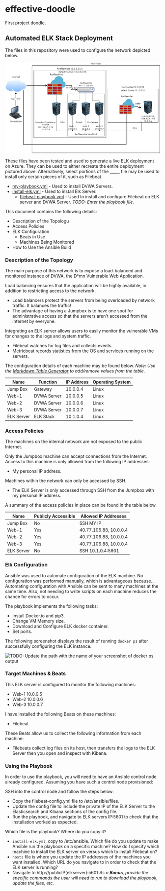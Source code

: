 # effective-doodle
First project doodle.
## Automated ELK Stack Deployment

The files in this repository were used to configure the network depicted below.

![diagram](./Diagrams/RedAdminDiagram.jpg)

These files have been tested and used to generate a live ELK deployment on Azure. They can be used to either recreate the entire deployment pictured above. Alternatively, select portions of the _____ file may be used to install only certain pieces of it, such as Filebeat.

  - [my-playbook.yml](./Ansible/my-playbook.yml) - Used to install DVWA Servers.
  - [install-elk.yml](./Ansible/install-elk.yml) - Used to install Elk Server.
    - [filebeat-playbook.yml](./Ansible/filebeat-playbook.yml) - Used to install and configure Filebeat on ELK server and DVWA Server.
  _TODO: Enter the playbook file._

This document contains the following details:
- Description of the Topologu
- Access Policies
- ELK Configuration
  - Beats in Use
  - Machines Being Monitored
- How to Use the Ansible Build


### Description of the Topology

The main purpose of this network is to expose a load-balanced and monitored instance of DVWA, the D*mn Vulnerable Web Application.

Load balancing ensures that the application will be highly available, in addition to restricting access to the network.
- Load balancers protect the servers from being overloaded by network traffic. It balances the traffic!
- The advantage of having a Jumpbox is to have one spot for administrative access so that the servers aren't accessed from the internet by everyone.

Integrating an ELK server allows users to easily monitor the vulnerable VMs for changes to the logs and system traffic.
- Filebeat watches for log files and collects events.
- Metricbeat records statistics from the OS and services running on the servers.

The configuration details of each machine may be found below.
_Note: Use the [Markdown Table Generator](http://www.tablesgenerator.com/markdown_tables) to add/remove values from the table_.

| Name       | Function    | IP Address | Operating System |
|------------|-------------|------------|------------------|
| Jump Box   | Gateway     | 10.0.0.4   | Linux            |
| Web-1      | DVWA Server | 10.0.0.5   | Linux            |
| Web-2      | DVWA Server | 10.0.0.6   | Linux            |
| Web-3      | DVWA Server | 10.0.0.7   | Linux            |
| ELK Server | ELK Stack   | 10.1.0.4   | Linux            |

### Access Policies

The machines on the internal network are not exposed to the public Internet. 

Only the Jumpbox machine can accept connections from the Internet. Access to this machine is only allowed from the following IP addresses:
- My personal IP address.

Machines within the network can only be accessed by SSH.
- The ELK Server is only accessed through SSH from the Jumpbox with my personal IP address.

A summary of the access policies in place can be found in the table below.

| Name          | Publicly Accessible | Allowed IP Addresses |
|---------------|---------------------|----------------------|
| Jump Box      | No                  | SSH MY IP            |
| Web-1         | Yes                 |40.77.106.88, 10.0.0.4|
| Web-2         | Yes                 |40.77.106.88, 10.0.0.4|
| Web-3         | Yes                 |40.77.106.88, 10.0.0.4|
| ELK Server    | No                  | SSH 10.1.0.4:5601    |

### Elk Configuration

Ansible was used to automate configuration of the ELK machine. No configuration was performed manually, which is advantageous because...
Automating configuration with Ansible can be sent to many machines at the same time. 
Also, not needing to write scripts on each machine reduces the chance for errors to occur.

The playbook implements the following tasks:
- Install Docker.io and pip3.
- Change VM Memory size.
- Download and Configure ELK docker container.
- Set ports.

The following screenshot displays the result of running `docker ps` after successfully configuring the ELK instance.

![TODO: Update the path with the name of your screenshot of docker ps output](Images/docker_ps_output.png)

### Target Machines & Beats

This ELK server is configured to monitor the following machines:
- Web-1 10.0.0.5
- Web-2 10.0.0.6
- Web-3 10.0.0.7

I have installed the following Beats on these machines:
- Filebeat

These Beats allow us to collect the following information from each machine:
- Filebeats collect log files on its host, then transfers the logs to the ELK Server then you open and inspect with Kibana.

### Using the Playbook

In order to use the playbook, you will need to have an Ansible control node already configured. Assuming you have such a control node provisioned: 

SSH into the control node and follow the steps below:
- Copy the filebeat-config.yml file to /etc/ansible/files.
- Update the config file to include the private IP of the ELK Server to the Elasticsearch and Kibana sections of the config file.
- Run the playbook, and navigate to ELK servers IP:5601 to check that the installation worked as expected.

Which file is the playbook? Where do you copy it?
- `install-elk.yml`, copy to /etc/ansible.
Which file do you update to make Ansible run the playbook on a specific machine? How do I specify which machine to install the ELK server on versus which to install Filebeat on?
- `hosts` file is where you update the IP addresses of the machines you want installed.
Which URL do you navigate to in order to check that the ELK server is running?
- Navigate to http://publicIP(elkserver):5601
_As a **Bonus**, provide the specific commands the user will need to run to download the playbook, update the files, etc._
